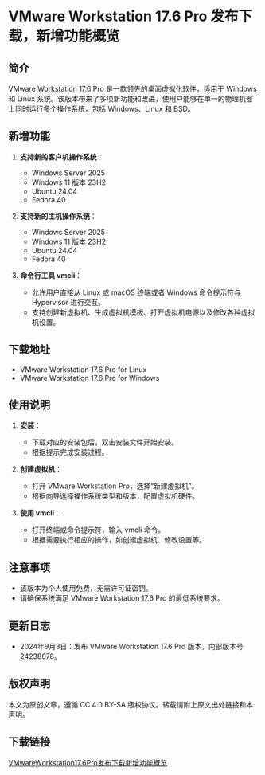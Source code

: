 # VMware Workstation 17.6 Pro 发布下载，新增功能概览

## 简介
VMware Workstation 17.6 Pro 是一款领先的桌面虚拟化软件，适用于 Windows 和 Linux 系统。该版本带来了多项新功能和改进，使用户能够在单一的物理机器上同时运行多个操作系统，包括 Windows、Linux 和 BSD。

## 新增功能
1. **支持新的客户机操作系统**：
   - Windows Server 2025
   - Windows 11 版本 23H2
   - Ubuntu 24.04
   - Fedora 40

2. **支持新的主机操作系统**：
   - Windows Server 2025
   - Windows 11 版本 23H2
   - Ubuntu 24.04
   - Fedora 40

3. **命令行工具 vmcli**：
   - 允许用户直接从 Linux 或 macOS 终端或者 Windows 命令提示符与 Hypervisor 进行交互。
   - 支持创建新虚拟机、生成虚拟机模板、打开虚拟机电源以及修改各种虚拟机设置。

## 下载地址
- VMware Workstation 17.6 Pro for Linux
- VMware Workstation 17.6 Pro for Windows

## 使用说明
1. **安装**：
   - 下载对应的安装包后，双击安装文件开始安装。
   - 根据提示完成安装过程。

2. **创建虚拟机**：
   - 打开 VMware Workstation Pro，选择“新建虚拟机”。
   - 根据向导选择操作系统类型和版本，配置虚拟机硬件。

3. **使用 vmcli**：
   - 打开终端或命令提示符，输入 vmcli 命令。
   - 根据需要执行相应的操作，如创建虚拟机、修改设置等。

## 注意事项
- 该版本为个人使用免费，无需许可证密钥。
- 请确保系统满足 VMware Workstation 17.6 Pro 的最低系统要求。

## 更新日志
- 2024年9月3日：发布 VMware Workstation 17.6 Pro 版本，内部版本号 24238078。

## 版权声明
本文为原创文章，遵循 CC 4.0 BY-SA 版权协议。转载请附上原文出处链接和本声明。

## 下载链接

[VMwareWorkstation17.6Pro发布下载新增功能概览](https://pan.quark.cn/s/bdd1ccdd9e38)